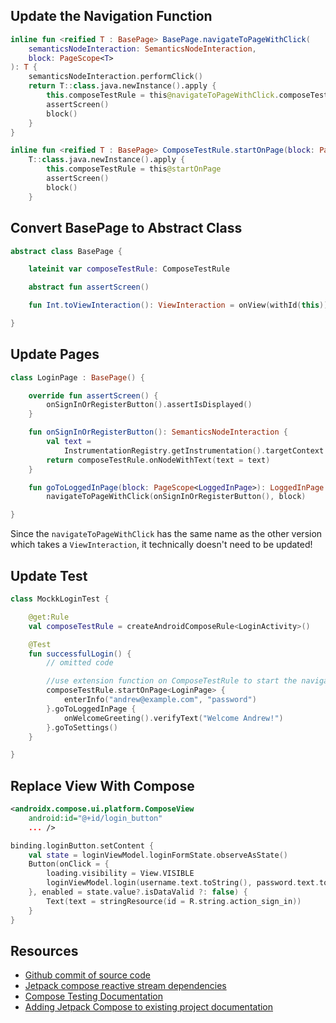 ## Update the Navigation Function

```kotlin
inline fun <reified T : BasePage> BasePage.navigateToPageWithClick(
    semanticsNodeInteraction: SemanticsNodeInteraction,
    block: PageScope<T>
): T {
    semanticsNodeInteraction.performClick()
    return T::class.java.newInstance().apply {
        this.composeTestRule = this@navigateToPageWithClick.composeTestRule
        assertScreen()
        block()
    }
}

inline fun <reified T : BasePage> ComposeTestRule.startOnPage(block: PageScope<T> = {}): T =
    T::class.java.newInstance().apply {
        this.composeTestRule = this@startOnPage
        assertScreen()
        block()
    }
```

## Convert BasePage to Abstract Class

```kotlin
abstract class BasePage {

    lateinit var composeTestRule: ComposeTestRule

    abstract fun assertScreen()

    fun Int.toViewInteraction(): ViewInteraction = onView(withId(this))

}
```

## Update Pages

```kotlin
class LoginPage : BasePage() {

    override fun assertScreen() {
        onSignInOrRegisterButton().assertIsDisplayed()
    }

    fun onSignInOrRegisterButton(): SemanticsNodeInteraction {
        val text =
            InstrumentationRegistry.getInstrumentation().targetContext.getString(R.string.action_sign_in)
        return composeTestRule.onNodeWithText(text = text)
    }

    fun goToLoggedInPage(block: PageScope<LoggedInPage>): LoggedInPage =
        navigateToPageWithClick(onSignInOrRegisterButton(), block)

}
```

Since the `navigateToPageWithClick` has the same name as the other version which takes a `ViewInteraction`, it technically doesn't need to be updated!

## Update Test

```kotlin
class MockkLoginTest {

    @get:Rule
    val composeTestRule = createAndroidComposeRule<LoginActivity>()

    @Test
    fun successfulLogin() {
        // omitted code

        //use extension function on ComposeTestRule to start the navigation
        composeTestRule.startOnPage<LoginPage> {
            enterInfo("andrew@example.com", "password")
        }.goToLoggedInPage {
            onWelcomeGreeting().verifyText("Welcome Andrew!")
        }.goToSettings()
    }

}
```

## Replace View With Compose

```xml
<androidx.compose.ui.platform.ComposeView
    android:id="@+id/login_button"
    ... />
```

```kotlin
binding.loginButton.setContent {
    val state = loginViewModel.loginFormState.observeAsState()
    Button(onClick = {
        loading.visibility = View.VISIBLE
        loginViewModel.login(username.text.toString(), password.text.toString())
    }, enabled = state.value?.isDataValid ?: false) {
        Text(text = stringResource(id = R.string.action_sign_in))
    }
}
```

## Resources

* [Github commit of source code](https://github.com/plusmobileapps/espresso-kotlin-playground/commit/54241737b69617a3b8f67ae74b035499a0fa1930)
* [Jetpack compose reactive stream dependencies](https://developer.android.com/jetpack/compose/libraries#streams)
* [Compose Testing Documentation](https://developer.android.com/jetpack/compose/testing#espresso-interop)
* [Adding Jetpack Compose to existing project documentation](https://developer.android.com/jetpack/compose/interop/adding)
